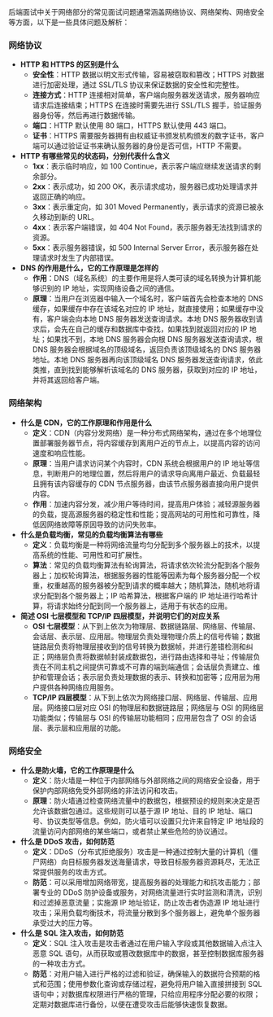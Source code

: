 后端面试中关于网络部分的常见面试问题通常涵盖网络协议、网络架构、网络安全等方面，以下是一些具体问题及解析：

### 网络协议

- **HTTP 和 HTTPS 的区别是什么**
  - **安全性**：HTTP 数据以明文形式传输，容易被窃取和篡改；HTTPS 对数据进行加密处理，通过 SSL/TLS 协议来保证数据的安全性和完整性。
  - **连接方式**：HTTP 连接相对简单，客户端向服务器发送请求，服务器响应请求后连接结束；HTTPS 在连接时需要先进行 SSL/TLS 握手，验证服务器身份等，然后再进行数据传输。
  - **端口**：HTTP 默认使用 80 端口，HTTPS 默认使用 443 端口。
  - **证书**：HTTPS 需要服务器拥有由权威证书颁发机构颁发的数字证书，客户端可以通过验证证书来确认服务器的身份是否可信，HTTP 不需要。
- **HTTP 有哪些常见的状态码，分别代表什么含义**
  - **1xx**：表示临时响应，如 100 Continue，表示客户端应继续发送请求的剩余部分。
  - **2xx**：表示成功，如 200 OK，表示请求成功，服务器已成功处理请求并返回正确的响应。
  - **3xx**：表示重定向，如 301 Moved Permanently，表示请求的资源已被永久移动到新的 URL。
  - **4xx**：表示客户端错误，如 404 Not Found，表示服务器无法找到请求的资源。
  - **5xx**：表示服务器错误，如 500 Internal Server Error，表示服务器在处理请求时发生了内部错误。
- **DNS 的作用是什么，它的工作原理是怎样的**
  - **作用**：DNS（域名系统）的主要作用是将人类可读的域名转换为计算机能够识别的 IP 地址，实现网络设备之间的通信。
  - **原理**：当用户在浏览器中输入一个域名时，客户端首先会检查本地的 DNS 缓存，如果缓存中存在该域名对应的 IP 地址，就直接使用；如果缓存中没有，客户端会向本地 DNS 服务器发送查询请求。本地 DNS 服务器收到请求后，会先在自己的缓存和数据库中查找，如果找到就返回对应的 IP 地址；如果找不到，本地 DNS 服务器会向根 DNS 服务器发送查询请求，根 DNS 服务器会根据域名的顶级域名，返回负责该顶级域名的 DNS 服务器地址。本地 DNS 服务器再向该顶级域名 DNS 服务器发送查询请求，依此类推，直到找到能够解析该域名的 DNS 服务器，获取到对应的 IP 地址，并将其返回给客户端。

### 网络架构

- **什么是 CDN，它的工作原理和作用是什么**
  - **定义**：CDN（内容分发网络）是一种分布式网络架构，通过在多个地理位置部署服务器节点，将内容缓存到离用户近的节点上，以提高内容的访问速度和响应性能。
  - **原理**：当用户请求访问某个内容时，CDN 系统会根据用户的 IP 地址等信息，判断用户的地理位置，然后将用户的请求导向离用户最近、负载最轻且拥有该内容缓存的 CDN 节点服务器，由该节点服务器直接向用户提供内容。
  - **作用**：加速内容分发，减少用户等待时间，提高用户体验；减轻源服务器的负载，提高源服务器的稳定性和性能；提高网站的可用性和可靠性，降低因网络故障等原因导致的访问失败率。
- **什么是负载均衡，常见的负载均衡算法有哪些**
  - **定义**：负载均衡是一种将网络流量均匀分配到多个服务器上的技术，以提高系统的性能、可用性和可扩展性。
  - **算法**：常见的负载均衡算法有轮询算法，将请求依次轮流分配到各个服务器上；加权轮询算法，根据服务器的性能等因素为每个服务器分配一个权重，权重越高的服务器被分配到请求的概率越大；随机算法，随机地将请求分配到各个服务器上；IP 哈希算法，根据客户端的 IP 地址进行哈希计算，将请求始终分配到同一个服务器上，适用于有状态的应用。
- **简述 OSI 七层模型和 TCP/IP 四层模型，并说明它们的对应关系**
  - **OSI 七层模型**：从下到上依次为物理层、数据链路层、网络层、传输层、会话层、表示层、应用层。物理层负责处理物理介质上的信号传输；数据链路层负责将物理层接收到的信号转换为数据帧，并进行差错检测和纠正；网络层负责将数据帧封装成数据包，进行路由选择和寻址；传输层负责在不同主机之间提供可靠或不可靠的端到端通信；会话层负责建立、维护和管理会话；表示层负责处理数据的表示、转换和加密等；应用层为用户提供各种网络应用服务。
  - **TCP/IP 四层模型**：从下到上依次为网络接口层、网络层、传输层、应用层。网络接口层对应 OSI 的物理层和数据链路层；网络层与 OSI 的网络层功能类似；传输层与 OSI 的传输层功能相同；应用层包含了 OSI 的会话层、表示层和应用层的功能。

### 网络安全

- **什么是防火墙，它的工作原理是什么**
  - **定义**：防火墙是一种位于内部网络与外部网络之间的网络安全设备，用于保护内部网络免受外部网络的非法访问和攻击。
  - **原理**：防火墙通过检查网络流量中的数据包，根据预设的规则来决定是否允许该数据包通过。这些规则可以基于源 IP 地址、目的 IP 地址、端口号、协议类型等信息。例如，防火墙可以设置只允许来自特定 IP 地址段的流量访问内部网络的某些端口，或者禁止某些危险的协议通过。
- **什么是 DDoS 攻击，如何防范**
  - **定义**：DDoS（分布式拒绝服务）攻击是一种通过控制大量的计算机（僵尸网络）向目标服务器发送海量请求，导致目标服务器资源耗尽，无法正常提供服务的攻击方式。
  - **防范**：可以采用增加网络带宽，提高服务器的处理能力和抗攻击能力；部署专业的 DDoS 防护设备或服务，对网络流量进行实时监测和清洗，识别和过滤掉恶意流量；实施源 IP 地址验证，防止攻击者伪造源 IP 地址进行攻击；采用负载均衡技术，将流量分散到多个服务器上，避免单个服务器承受过大的压力等。
- **什么是 SQL 注入攻击，如何防范**
  - **定义**：SQL 注入攻击是攻击者通过在用户输入字段或其他数据输入点注入恶意 SQL 语句，从而获取或篡改数据库中的数据，甚至控制数据库服务器的一种攻击方式。
  - **防范**：对用户输入进行严格的过滤和验证，确保输入的数据符合预期的格式和范围；使用参数化查询或存储过程，避免将用户输入直接拼接到 SQL 语句中；对数据库权限进行严格的管理，只给应用程序分配必要的权限；定期对数据库进行备份，以便在遭受攻击后能够快速恢复数据。
